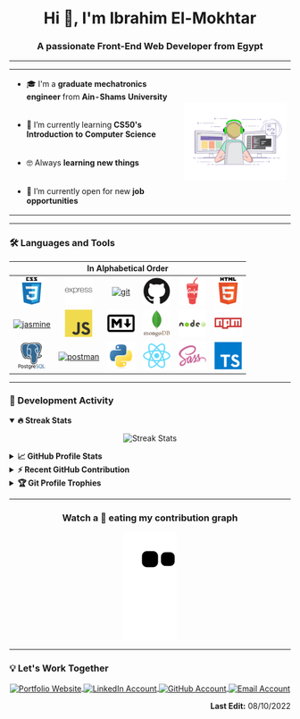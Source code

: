 <!-- My Name -->
<h1 align="center">
    Hi 👋, I'm Ibrahim El-Mokhtar
</h1>

<!-- Simple Greeting -->
<h3 align="center">
    A passionate Front-End Web Developer from Egypt
</h3>

<!-- Badges -->
<p align="center">
    <!-- GitHub Profile Membership -->
    <!-- <a href="https://pufler.dev/git-badges/" target="_blank">
        <img src="https://badges.pufler.dev/years/ibrahimelmokhtar" alt="ibrahimelmokhtar GitHub Membership" title="Years of GitHub Membership"/>
    </a> -->
    <!-- Portfolio Website Status -->
    <!-- <a href="https://ibrahimelmokhtar.herokuapp.com/" target="_blank">
        <img src="https://img.shields.io/website?down_message=offline&up_message=online&url=https%3A%2F%2Fibrahimelmokhtar.herokuapp.com%2F&label=Portfolio+Website" alt="ibrahimelmokhtar Portfolio Website" title="Portfolio Website"/>
    </a> -->
    <!-- GitHub Profile Views -->
    <!-- <a href="https://komarev.com/sources/github-profile-views-counter" target="_blank">
        <img src="https://komarev.com/ghpvc/?username=ibrahimelmokhtar&label=Profile%20views&color=0e75b6&style=flat" alt="ibrahimelmokhtar Profile Views" title="GitHub Profile Views"/>
    </a> -->
    <!-- Public Repositories Count -->
    <!-- <a href="https://pufler.dev/git-badges/" target="_blank">
        <img src="https://badges.pufler.dev/repos/ibrahimelmokhtar?label=Public+Repos" alt="ibrahimelmokhtar Public Repositories" title="GitHub Public Repositories"/>
    </a> -->
    <!-- GitHub Monthly Commits -->
    <!-- <a href="https://pufler.dev/git-badges/" target="_blank">
        <img src="https://badges.pufler.dev/commits/monthly/ibrahimelmokhtar" alt="ibrahimelmokhtar GitHub Monthly Commits" title="GitHub Monthly Commits"/>
    </a> -->
    <!-- README File Last Commit -->
    <!-- <a href="https://shields.io/category/activity" target="_blank">
        <img src="https://img.shields.io/github/last-commit/ibrahimelmokhtar/ibrahimelmokhtar?label=README Last Commit" alt="ibrahimelmokhtar README Last Commit" title="README Last Commit"/>
    </a> -->
</p>
<hr>

<table>
    <tr>
        <!-- Basic Information About Me -->
        <td align="left">
            <ul>
                <li>🎓 I'm a <b>graduate</b> <b>mechatronics engineer</b> from <b>Ain-Shams University</b></li>
            </ul>
        </td>
       <!-- Main GIF -->
        <td  rowspan="4" align="right">
            <img src="assets/coding.gif" alt="Main GIF"  width="400px">
        </td>
    </tr>
    <tr>
        <!-- Basic Information About Me -->
        <td align="left">
            <ul>
               <li>🌱 I’m currently learning <b>CS50's Introduction to Computer Science</b></li>
            </ul>
        </td>
   </tr>
    <!-- Basic Information About Me -->
    <!-- <tr>
        <td align="left">
            <ul>
                <li>🔭 I’m currently working on <a href="https://github.com/ibrahimelmokhtar/ts-online-store-api">Online Store API</a></li>
           </ul>
        </td>
   </tr> -->
    <!-- Basic Information About Me -->
    <!-- <tr>
        <td align="left">
            <ul>
               <li>👨‍💻 All of my projects are available at my <a href="https://ibrahimelmokhtar.herokuapp.com/" target="_blank">portfolio website</a></li>
           </ul>
        </td>
    </tr> -->
    <!-- Basic Information About Me -->
    <!-- <tr>
        <td align="left">
            <ul>
               <li>📫 How to reach me <i>ibrahimelmokhtar.business@gmail.com</i></li>
           </ul>
        </td>
   </tr> -->
    <!-- Basic Information About Me -->
    <tr>
        <td align="left">
            <ul>
                <li>🤓 Always <b>learning new things</b></li>
           </ul>
        </td>
   </tr>
    <!-- Basic Information About Me -->
    <tr>
        <td align="left">
            <ul>
               <li>🤔 I’m currently open for new <b>job opportunities</b></li>
            </ul>
        </td>
   </tr>
</table>

<!-- Skills, Languages and Tools -->
<hr>
<h3>
    🛠️ Languages and Tools
</h3>
<table align="center">
    <thead>
        <th colspan=6>In Alphabetical Order</th>
    </thead>
    <tbody>
        <tr>
            <td align="center">
                <!-- CSS -->
                <a href="https://www.w3schools.com/css/" target="_blank" rel="noreferrer">
                    <img src="https://raw.githubusercontent.com/devicons/devicon/master/icons/css3/css3-original-wordmark.svg" alt="css3" width="50px" height="50px" title="CSS3"/>
                </a>
            </td>
            <td align="center">
                <!-- Express -->
                <a href="https://expressjs.com" target="_blank" rel="noreferrer">
                    <img src="https://raw.githubusercontent.com/devicons/devicon/master/icons/express/express-original-wordmark.svg" alt="express" width="50px" height="50px" title="Express"/>
                </a>
            </td>
            <td align="center">
                <!-- Git -->
                <a href="https://git-scm.com/" target="_blank" rel="noreferrer">
                    <img src="https://www.vectorlogo.zone/logos/git-scm/git-scm-icon.svg" alt="git" width="50px" height="50px" title="Git"/>
                </a>
            </td>
            <td align="center">
                <!-- GitHub -->
                <a href="https://github.com/" target="_blank" rel="noreferrer">
                    <img src="https://raw.githubusercontent.com/devicons/devicon/master/icons/github/github-original.svg" alt="github" width="50px" height="50px" title="GitHub"/>
                </a>
            </td>
            <td align="center">
                <!-- Gulp -->
                <a href="https://gulpjs.com/" target="_blank" rel="noreferrer">
                    <img src="https://raw.githubusercontent.com/devicons/devicon/master/icons/gulp/gulp-plain.svg" alt="gulp" width="50px" height="50px" title="GulpJS"/>
                </a>
            </td>
            <td align="center">
                <!-- HTML5 -->
                <a href="https://www.w3.org/html/" target="_blank" rel="noreferrer">
                    <img src="https://raw.githubusercontent.com/devicons/devicon/master/icons/html5/html5-original-wordmark.svg" alt="html5" width="50px" height="50px" title="HTML5"/>
                </a>
            </td>
        </tr>
        <tr>
            <td align="center">
                <!-- Jasmine -->
                <a href="https://jasmine.github.io/" target="_blank" rel="noreferrer">
                    <img src="https://www.vectorlogo.zone/logos/jasmine/jasmine-icon.svg" alt="jasmine" width="50px" height="50px" title="Jasmine"/>
                </a>
            </td>
            <td align="center">
                <!-- JavaScript -->
                <a href="https://developer.mozilla.org/en-US/docs/Web/JavaScript" target="_blank" rel="noreferrer">
                    <img src="https://raw.githubusercontent.com/devicons/devicon/master/icons/javascript/javascript-original.svg" alt="javascript" width="50px" height="50px" title="JavaScript"/>
                </a>
            </td>
            <td align="center">
                <!-- Markdown -->
                <a href="https://www.markdownguide.org/" target="_blank" rel="noreferrer">
                    <img src="https://raw.githubusercontent.com/devicons/devicon/master/icons/markdown/markdown-original.svg" alt="markdown" width="50px" height="50px" title="Markdown"/>
                </a>
            </td>
            <td align="center">
                <!-- MongoDB -->
                <a href="https://www.mongodb.com/" target="_blank" rel="noreferrer">
                    <img src="https://raw.githubusercontent.com/devicons/devicon/master/icons/mongodb/mongodb-original-wordmark.svg" alt="mongodb" width="50px" height="50px" title="MongoDB"/>
                </a>
            </td>
            <td align="center">
                <!-- NodeJS -->
                <a href="https://nodejs.org" target="_blank" rel="noreferrer">
                    <img src="https://raw.githubusercontent.com/devicons/devicon/master/icons/nodejs/nodejs-original-wordmark.svg" alt="nodejs" width="50px" height="50px" title="NodeJS"/>
                </a>
            </td>
            <td align="center">
                <!-- NPM -->
                <a href="https://www.npmjs.com/" target="_blank" rel="noreferrer">
                    <img src="https://raw.githubusercontent.com/devicons/devicon/master/icons/npm/npm-original-wordmark.svg" alt="npm" width="50px" height="50px" title="Node Package Manager"/>
                </a>
            </td>
        </tr>
        <tr>
            <td align="center">
                <!-- PostgreSQL -->
                <a href="https://www.postgresql.org" target="_blank" rel="noreferrer">
                    <img src="https://raw.githubusercontent.com/devicons/devicon/master/icons/postgresql/postgresql-original-wordmark.svg" alt="postgresql" width="50px" height="50px" title="PostgreSQL"/>
                </a>
            </td>
            <td align="center">
                <!-- Postman -->
                <a href="https://postman.com" target="_blank" rel="noreferrer">
                    <img src="https://www.vectorlogo.zone/logos/getpostman/getpostman-icon.svg" alt="postman" width="50px" height="50px" title="Postman"/>
                </a>
            </td>
            <td align="center">
                <!-- Python -->
                <a href="https://www.python.org" target="_blank" rel="noreferrer">
                    <img src="https://raw.githubusercontent.com/devicons/devicon/master/icons/python/python-original.svg" alt="python" width="50px" height="50px" title="Python"/>
                </a>
            </td>
            <td align="center">
                <!-- React -->
                <a href="https://reactjs.org/" target="_blank" rel="noreferrer">
                    <img src="https://raw.githubusercontent.com/devicons/devicon/master/icons/react/react-original.svg" alt="react" width="50px" height="50px" title="ReactJS"/>
                </a>
            </td>
            <td align="center">
                <!-- SASS -->
                <a href="https://sass-lang.com" target="_blank" rel="noreferrer">
                    <img src="https://raw.githubusercontent.com/devicons/devicon/master/icons/sass/sass-original.svg" alt="sass" width="50px" height="50px" title="SASS"/>
                </a>
            </td>
            <td align="center">
                <!-- TypeScript -->
                <a href="https://www.typescriptlang.org/" target="_blank" rel="noreferrer">
                    <img src="https://raw.githubusercontent.com/devicons/devicon/master/icons/typescript/typescript-original.svg" alt="typescript" width="50px" height="50px" title="TypeScript"/>
                </a>
            </td>
        </tr>
    </tbody>
</table>

<!-- Development Activities -->
<hr>
<h3>
    🚀 Development Activity
</h3>

<details open>
    <summary><b>🔥 Streak Stats</b></summary>
    <p align="center">
        <img src="https://github-readme-streak-stats.herokuapp.com/?user=ibrahimelmokhtar&theme=dracula" alt="Streak Stats"/>
    </p>
</details>

<details>
    <summary><b>📈 GitHub Profile Stats</b></summary>
    <p align="center">
        <img src="https://github-readme-stats.vercel.app/api?username=ibrahimelmokhtar&show_icons=true&count_private=true&locale=en&theme=dracula" alt="GitHub Stats"/>
    </p>
    <p align="center">
        <img src="https://github-readme-stats.vercel.app/api/top-langs?username=ibrahimelmokhtar&show_icons=true&locale=en&layout=compact&hide=c,%20c%2B%2B,%20makefile,%20cmake,%20batchfile,%20matlab&exclude_repo=Calculator&langs_count=6&theme=dracula" alt="Most Used Languages"/>
    </p>
    <p align="center">
        <b>Note:</b> <i>Top languages is only a metric of the languages my public code consists of and doesn't reflect experience or skill level.</i>
    </p>
</details>

<details>
    <summary><b>⚡ Recent GitHub Contribution</b></summary>
    <p align="center">
        <img src="https://activity-graph.herokuapp.com/graph?username=ibrahimelmokhtar&theme=dracula" alt="GitHub Contribution"/>
    </p>
    <p align="center">
        <b>Note:</b> <i>This graph is showing GitHub Contributions <b>over the last 31 days</b>.</i>
    </p>
</details>

<details>
    <summary><b>🏆 Git Profile Trophies</b></summary>
    <p align="center">
        <img src="https://github-profile-trophy.vercel.app/?username=ibrahimelmokhtar&column=4&margin-w=15&margin-h=15&theme=dracula" alt="Git Profile Trophies"/>
    </p>
</details>

<!-- Snake Animation -->
<hr>
<h3 align ="center">
    Watch a 🐍 eating my contribution graph
</h3>
<p align="center">
  <img src="https://github.com/ibrahimelmokhtar/ibrahimelmokhtar/blob/output/github-contribution-grid-snake.svg" alt="Snake Animation"/>

<!-- Social Media Accounts -->
<hr>
<h3 align="left">
    💡 Let's Work Together
</h3>
<p align="center">
    <!-- Portfolio -->
    <a href = "https://ibrahimelmokhtar.netlify.app/">
    <img align="center" src="https://img.icons8.com/bubbles/1000/web.png" alt="Portfolio Website" height="80px" width="80px" title="Portfolio Website"/>
    </a>
    <!-- LinkedIn -->
    <a href="https://linkedin.com/in/ibrahimelmokhtar" target="_blank">
        <img align="center" src="https://img.icons8.com/bubbles/1000/linkedin.png" alt="LinkedIn Account" height="80px" width="80px" title="LinkedIn Account"/>
    </a>
    <!-- GitHub -->
    <a href="https://github.com/ibrahimelmokhtar" target="_blank">
        <img align="center" src="https://img.icons8.com/bubbles/1000/github.png" alt="GitHub Account" height="80px" width="80px" title="GitHub Account"/>
    </a>
    <!-- Gmail -->
    <a href="mailto:ibrahimelmokhtar@gmail.com" target="_blank">
        <img align="center" src="https://img.icons8.com/bubbles/1000/gmail.png" alt="Email Account" height="80px" width="80px" title="Send an Email"/>
    </a>
</p>

<!-- File Ending -->
<p align="right">
    <b>Last Edit:</b> 08/10/2022
</p>
